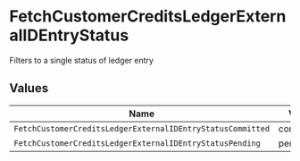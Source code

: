 # FetchCustomerCreditsLedgerExternalIDEntryStatus

Filters to a single status of ledger entry


## Values

| Name                                                       | Value                                                      |
| ---------------------------------------------------------- | ---------------------------------------------------------- |
| `FetchCustomerCreditsLedgerExternalIDEntryStatusCommitted` | committed                                                  |
| `FetchCustomerCreditsLedgerExternalIDEntryStatusPending`   | pending                                                    |